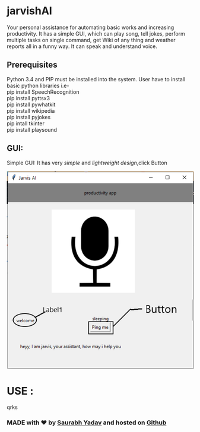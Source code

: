 # jarvishAI
Your personal assistance for automating basic works and increasing productivity. It has a simple GUI, which can play song, tell jokes, perform multiple tasks on single command, get Wiki of any thing and weather reports all in a funny way. It can speak and understand voice. 

## Prerequisites

Python 3.4 and PIP must be installed into the system. 
User have to install basic python libraries i.e- <br>
pip install SpeechRecognition <br>
pip install pyttsx3 <br>
pip install pywhatkit <br>
pip install wikipedia <br>
pip install pyjokes <br>
pip intall tkinter <br>
pip install playsound<br>

## GUI:
Simple GUI:
It has very _simple_ and _lightweight design_,click Button 

![GUI](https://raw.githubusercontent.com/sy425191/jarvishAI/main/523.png) <br>

# USE :
qrks

### MADE with ❤ by [Saurabh Yadav](http://saurabh.nettalk.xyz) and hosted on [Github](www.github.com)
